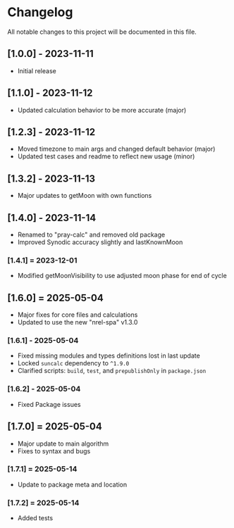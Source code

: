 # Changelog

All notable changes to this project will be documented in this file.

## [1.0.0] - 2023-11-11

- Initial release

## [1.1.0] - 2023-11-12

- Updated calculation behavior to be more accurate (major)

## [1.2.3] - 2023-11-12

- Moved timezone to main args and changed default behavior (major)
- Updated test cases and readme to reflect new usage (minor)

## [1.3.2] - 2023-11-13

- Major updates to getMoon with own functions

## [1.4.0] - 2023-11-14

- Renamed to "pray-calc" and removed old package
- Improved Synodic accuracy slightly and lastKnownMoon

### [1.4.1] = 2023-12-01
- Modified getMoonVisibility to use adjusted moon phase for end of cycle

## [1.6.0] = 2025-05-04
- Major fixes for core files and calculations
- Updated to use the new "nrel-spa" v1.3.0

### [1.6.1] - 2025-05-04
- Fixed missing modules and types definitions lost in last update
- Locked `suncalc` dependency to `^1.9.0`
- Clarified scripts: `build`, `test`, and `prepublishOnly` in `package.json`

### [1.6.2] - 2025-05-04
- Fixed Package issues

## [1.7.0] = 2025-05-04
- Major update to main algorithm
- Fixes to syntax and bugs

### [1.7.1] = 2025-05-14
- Update to package meta and location

### [1.7.2] = 2025-05-14
- Added tests

